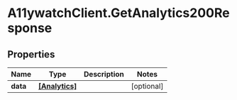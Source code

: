 # A11ywatchClient.GetAnalytics200Response

## Properties

Name | Type | Description | Notes
------------ | ------------- | ------------- | -------------
**data** | [**[Analytics]**](Analytics.md) |  | [optional] 


